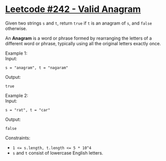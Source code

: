 # [Leetcode #242 - Valid Anagram](https://leetcode.com/problems/valid-anagram/)

Given two strings `s` and `t`, return `true` if `t` is an anagram of `s`, and `false` otherwise.

An **Anagram** is a word or phrase formed by rearranging the letters of a different word or phrase, typically using all the original letters exactly once.

Example 1:  
Input:   
```
s = "anagram", t = "nagaram"
```
Output:
```
true
```

Example 2:  
Input:  
```
s = "rat", t = "car"
```
Output:  
```
false
```

Constraints:
- `1 <= s.length, t.length <= 5 * 10^4`
- `s` and `t` consist of lowercase English letters.